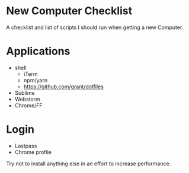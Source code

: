 # New Computer Checklist
A checklist and list of scripts I should run when getting a new Computer.

# Applications
- shell
  - iTerm
  - npm/yarn
  - https://github.com/grant/dotfiles
- Sublime
- Webstorm
- Chrome/FF
# Login
- Lastpass
- Chrome profile

Try not to install anything else in an effort to increase performance.
